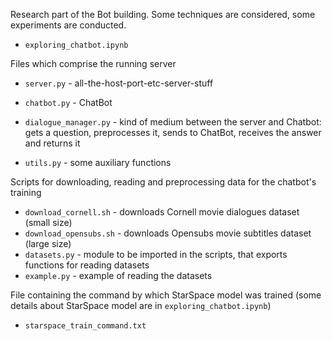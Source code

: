 Research part of the Bot building. Some techniques are considered, some experiments are conducted.

- `exploring_chatbot.ipynb`

Files which comprise the running server

- `server.py` - all-the-host-port-etc-server-stuff


- `chatbot.py` - ChatBot
- `dialogue_manager.py` - kind of medium between the server and Chatbot: gets a question, preprocesses it, sends to ChatBot, receives the answer and returns it
- `utils.py` - some auxiliary functions

Scripts for downloading, reading and preprocessing data for the chatbot's training

- `download_cornell.sh` - downloads Cornell movie dialogues dataset (small size)
- `download_opensubs.sh` - downloads Opensubs movie subtitles dataset (large size)
- `datasets.py` - module to be imported in the scripts, that exports functions for reading datasets
- `example.py` - example of reading the datasets

File containing the command by which StarSpace model was trained (some details about StarSpace model are in `exploring_chatbot.ipynb`)

* `starspace_train_command.txt`